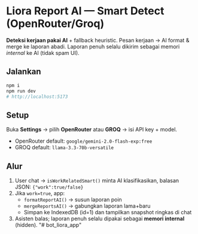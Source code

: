 # Liora Report AI — Smart Detect (OpenRouter/Groq)

**Deteksi kerjaan pakai AI** + fallback heuristic.
Pesan kerjaan → AI format & merge ke laporan abadi. 
Laporan penuh selalu dikirim sebagai memori *internal* ke AI (tidak spam UI).

## Jalankan
```bash
npm i
npm run dev
# http://localhost:5173
```

## Setup
Buka **Settings** → pilih **OpenRouter** atau **GROQ** → isi API key + model.
- OpenRouter default: `google/gemini-2.0-flash-exp:free`
- GROQ default: `llama-3.3-70b-versatile`

## Alur
1. User chat → `isWorkRelatedSmart()` minta AI klasifikasikan, balasan JSON: `{"work":true/false}`
2. Jika `work=true`, app:
   - `formatReportAI()` → susun laporan poin
   - `mergeReportsAI()` → gabungkan laporan lama+baru
   - Simpan ke IndexedDB (id=1) dan tampilkan snapshot ringkas di chat
3. Asisten balas; laporan penuh selalu dipakai sebagai **memori internal** (hidden).
"# bot_liora_app" 
